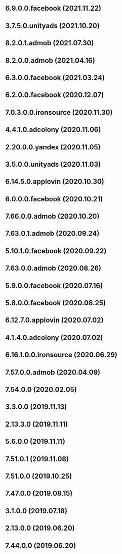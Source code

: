 ## 6.9.0.0.facebook (2021.11.22)



## 3.7.5.0.unityads (2021.10.20)



## 8.2.0.1.admob (2021.07.30)



## 8.2.0.0.admob (2021.04.16)



## 6.3.0.0.facebook (2021.03.24)



## 6.2.0.0.facebook (2020.12.07)



## 7.0.3.0.0.ironsource (2020.11.30)



## 4.4.1.0.adcolony (2020.11.06)



## 2.20.0.0.yandex (2020.11.05)



## 3.5.0.0.unityads (2020.11.03)



## 6.14.5.0.applovin (2020.10.30)



## 6.0.0.0.facebook (2020.10.21)



## 7.66.0.0.admob (2020.10.20)



## 7.63.0.1.admob (2020.09.24)



## 5.10.1.0.facebook (2020.09.22)



## 7.63.0.0.admob (2020.08.26)



## 5.9.0.0.facebook (2020.07.16)



## 5.8.0.0.facebook (2020.08.25)



## 6.12.7.0.applovin (2020.07.02)



## 4.1.4.0.adcolony (2020.07.02)



## 6.16.1.0.0.ironsource (2020.06.29)



## 7.57.0.0.admob (2020.04.09)



## 7.54.0.0 (2020.02.05)



## 3.3.0.0 (2019.11.13)



## 2.13.3.0 (2019.11.11)



## 5.6.0.0 (2019.11.11)



## 7.51.0.1 (2019.11.08)



## 7.51.0.0 (2019.10.25)



## 7.47.0.0 (2019.08.15)



## 3.1.0.0 (2019.07.18)



## 2.13.0.0 (2019.06.20)



## 7.44.0.0 (2019.06.20)




